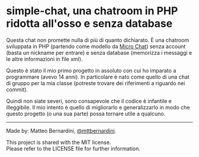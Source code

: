 # simple-chat, una chatroom in PHP ridotta all'osso e senza database #

Questa chat non promette nulla di più di quanto dichiarato. È una chatroom sviluppata in PHP (partendo come modello da [Micro Chat][1]) senza account (basta un nickname per entrare) e senza database (memorizza i messaggi e le altre informazioni in file xml).

Questo è stato il mio primo progetto in assoluto con cui ho imparato a programmare (avevo 14 anni). In particolare è nato come quello di una chat di gruppo per la mia classe (potreste trovare dei riferimenti a riguardo nei commit).

Quindi non siate severi, sono consapevole che il codice è infantile e illeggibile. Il mio intento è quello di migliorarlo e generalizzarlo in modo che questo progetto (o una sua parte) possa tornare utile a qualcuno.

----------------

Made by: Matteo Bernardini, [@mttbernardini][2].

This project is shared with the MIT license.  
Please refer to the LICENSE file for further information.


[1]: http://www.phptoys.com/product/micro-chat.html
[2]: https://twitter.com/mttbernardini
